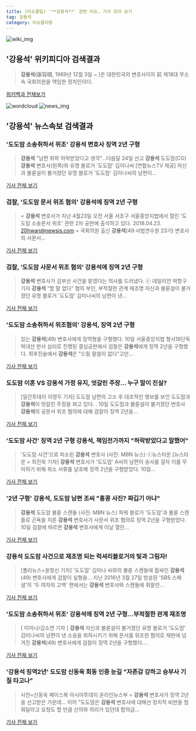 ```yaml
---
title: (이슈클립) '**강용석**' 관련 이슈, 기사 모아 보기
tag: 강용석
category: 이슈클리핑
---
```

![wiki_img](https://user-images.githubusercontent.com/42597476/44503234-41136a80-a6d0-11e8-9071-6fc6418eafe4.png)
## **'**강용석**'** 위키피디아 검색결과
>**강용석**(康容碩, 1969년 12월 3일 ~ )은 대한민국의 변호사이자 前 제18대 무소속 국회의원을 역임한 정치인이다.

<a href="https://ko.wikipedia.org/wiki/강용석" target="_blank">위키백과 전체보기</a>

![wordcloud](https://s3.ap-northeast-2.amazonaws.com/lyrics101-wordcloud/2018-09-10-1536578503.png)
![news_img](https://user-images.githubusercontent.com/42597476/44507050-1206f400-a6e4-11e8-8d98-7ffbfebb353f.png)
## **'**강용석**'** 뉴스속보 검색결과
### '도도맘 소송취하서 위조' **강용석** 변호사 징역 2년 구형

>**강용석** "남편 취하 허락받았다고 생각"…다음달 24일 선고 **강용석** 도도맘(CG)**강용석** 변호사(왼쪽)와 유명 블로거 '도도맘' 김미나씨 [연합뉴스TV 제공] 자신과 불륜설이 불거졌던 유명 블로거 '도도맘' 김미나씨의 남편이...

<a href="http://app.yonhapnews.co.kr/YNA/Basic/SNS/r.aspx?c=AKR20180910116500004&did=1195m" target="_blank">기사 전체 보기</a>

### 검찰, '도도맘 문서 위조 혐의' **강용석**에 징역 2년 구형

>= **강용석** 변호사가 지난 4월23일 오전 서울 서초구 서울중앙지법에서 열린 '도도맘 소송문서 위조' 관련 2차 공판에 출석하고 있다. 2018.04.23. 20hwan@newsis.com = 국회의원 출신 **강용석**(49·사법연수원 23기) 변호사의 사문서...

<a href="http://www.newsis.com/view/?id=NISX20180910_0000414309&cID=10201&pID=10200" target="_blank">기사 전체 보기</a>

### 검찰, ‘도도맘 사문서 위조 혐의’ **강용석**에 징역 2년 구형

>**강용석** 변호사가 김부선 사건을 맡겠다는 의사를 드러냈다. ⓒ 데일리안 박항구 기자 **강용석** “할 말 없다” 혐의 부인, 부적절한 관계 재조명 자신과 불륜설이 불거졌던 유명 블로거 '도도맘' 김미나씨의 남편이 낸...

<a href="http://www.dailian.co.kr/news/view/738418/?sc=naver" target="_blank">기사 전체 보기</a>

### '도도맘 소송취하서 위조혐의' **강용석**, 징역 2년 구형

>있는 **강용석**(49) 변호사에게 징역형을 구형했다. 10일 서울중앙지법 형사18단독 박대산 판사 심리로 진행된 결심공판에서 검찰은 **강용석**에게 징역 2년을 구형했다. 최후진술에서 **강용석**은 "드릴 말씀이 없다"고만...

<a href="http://www.mydaily.co.kr/new_yk/html/read.php?newsid=201809101643928313&ext=na" target="_blank">기사 전체 보기</a>

### 도도맘 이혼 VS **강용석** 가정 유지, 엇갈린 주장… 누구 말이 진실?

>[일간투데이 이영두 기자] 도도맘 남편의 고소 후 대조적인 행보를 보인 도도맘과 **강용석**이 엇갈린 주장을 펴고 있다. . 10일 도도맘과 불륜설이 불거졌던 변호사 **강용석**의 공문서 위조 혐의에 대해 검찰이 징역 2년을...

<a href="http://www.dtoday.co.kr/news/articleView.html?idxno=278142" target="_blank">기사 전체 보기</a>

### '도도맘 사건' 징역 2년 구형 **강용석**, 책임전가까지 "허락받았다고 말했어"

>'도도맘 사건'으로 피소된 **강용석** 변호사 (사진: MBN 뉴스) ⓒ뉴스타운 [뉴스타운 = 최진욱 기자] **강용석** 변호사가 '도도맘' A씨의 남편이 송사를 걸자 이를 무마하기 위해 취소 서류를 날조해 징역 2년을 구형받았다. 10일...

<a href="http://www.newstown.co.kr/news/articleView.html?idxno=339976" target="_blank">기사 전체 보기</a>

### '2년 구형' **강용석**, 도도맘 남편 조씨 "홍콩 사진? 짜깁기 아냐"

>**강용석** 도도맘 불륜 스캔들 (사진: MBN 뉴스) 파워 블로거 '도도맘'과 불륜 스캔들로 곤욕을 치른 **강용석** 변호사가 사문서 위조 혐의로 징역 2년을 구형받았다. 10일 검찰에 따르면 **강용석** 변호사에게 이날 열린...

<a href="http://www.jemin.com/news/articleView.html?idxno=538130" target="_blank">기사 전체 보기</a>

### **강용석** 도도맘 사건으로 재조명 되는 럭셔리블로거의 빛과 그림자!

>[폴리뉴스=윤청신 기자] '도도맘' 김미나 씨와의 불륜 스캔들에 휩싸인 **강용석**(49) 변호사에게 검찰이 실형을... 지난 2016년 3월 27일 방송된 'SBS 스페셜'의 '두 여자의 고백' 편에서는 **강용석** 변호사와 스캔들에 휘말린...

<a href="http://www.polinews.co.kr/news/article.html?no=366976" target="_blank">기사 전체 보기</a>

### '도도맘 소송취하서 위조' **강용석**에 징역 2년 구형…부적절한 관계 재조명

>[ 이미나/김소연 기자 ] **강용석** 자신과 불륜설이 불거졌던 유명 블로거 '도도맘' 김미나씨의 남편이 낸 소송을 취하시키기 위해 문서를 위조한 혐의로 재판에 넘겨진 **강용석**(49) 변호사에게 검찰이 징역 2년을 구형했다....

<a href="http://news.hankyung.com/article/2018091095337" target="_blank">기사 전체 보기</a>

### '**강용석** 징역2년' 도도맘 신동욱 회동 인증 눈길 "자존감 강하고 승부사 기질 타고나"

>사진=신동욱 페이스북 아시아투데이 온라인뉴스부 = **강용석** 변호사가 징역 2년을 선고받은 가운데... 이어 "도도맘은 **강용석** 변호사에 대해선 정치적 비판을 멈춰달라고 요청도 할 만큼 신의와 의리가 있던데 합의금...

<a href="http://www.asiatoday.co.kr/view.php?key=20180910001850347" target="_blank">기사 전체 보기</a>



